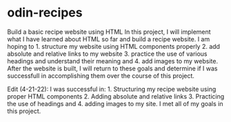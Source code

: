 # odin-recipes
Build a basic recipe website using HTML
In this project, I will implement what I have learned about HTML so far and build a recipe website. I am hoping to 1. structure my website using HTML components properly 2. add absolute and relative links to my website 3. practice the use of various headings and understand their meaning and 4. add images to my website. 
After the website is built, I will return to these goals and determine if I was successfull in accomplishing them over the course of this project. 

Edit (4-21-22): I was successful in: 1. Structuring my recipe website using proper HTML components 2. Adding absolute and relative links 3. Practicing the use of headings and 4. adding images to my site. I met all of my goals in this project. 
